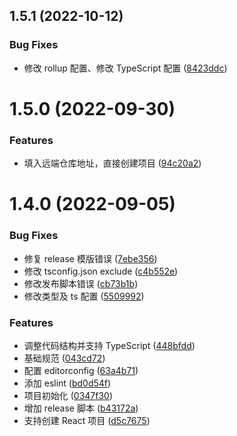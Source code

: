 ## 1.5.1 (2022-10-12)


### Bug Fixes

* 修改 rollup 配置、修改 TypeScript 配置 ([8423ddc](https://github.com/DaphnisLi/daphnis-base-cli/commit/8423ddcc523d377e8c153f2b43650d352dead03b))



# 1.5.0 (2022-09-30)


### Features

* 填入远端仓库地址，直接创建项目 ([94c20a2](https://github.com/DaphnisLi/daphnis-base-cli/commit/94c20a28bf1e32fba504e46047ef2560c3c0fc6e))



# 1.4.0 (2022-09-05)


### Bug Fixes

* 修复 release 模版错误 ([7ebe356](https://github.com/DaphnisLi/daphnis-base-cli/commit/7ebe35640f8ba9a6091cba070d921c059d3d7d97))
* 修改 tsconfig.json exclude ([c4b552e](https://github.com/DaphnisLi/daphnis-base-cli/commit/c4b552efae583ffc303e7ddaad46716f2cefd54c))
* 修改发布脚本错误 ([cb73b1b](https://github.com/DaphnisLi/daphnis-base-cli/commit/cb73b1b44b0d4950f853c8e325b268fd66d5b439))
* 修改类型及 ts 配置 ([5509992](https://github.com/DaphnisLi/daphnis-base-cli/commit/5509992283f83e70bac46c59777c8b25ffae1079))


### Features

* 调整代码结构并支持 TypeScript ([448bfdd](https://github.com/DaphnisLi/daphnis-base-cli/commit/448bfdd1b5e2a0d08b64025f3e611306b147934c))
* 基础规范 ([043cd72](https://github.com/DaphnisLi/daphnis-base-cli/commit/043cd72ce284cd5c63dc83a1c0e0fd5d6718ab6e))
* 配置 editorconfig ([63a4b71](https://github.com/DaphnisLi/daphnis-base-cli/commit/63a4b71864e8c37e55e679a752d60feee7eb2a53))
* 添加 eslint ([bd0d54f](https://github.com/DaphnisLi/daphnis-base-cli/commit/bd0d54fe33809036a5926ad75e2065dd7c46fadd))
* 项目初始化 ([0347f30](https://github.com/DaphnisLi/daphnis-base-cli/commit/0347f307bdc07d414049fafe2c331de53bfa0178))
* 增加 release 脚本 ([b43172a](https://github.com/DaphnisLi/daphnis-base-cli/commit/b43172ad17c6b23a891dcc9cc3e314406c217f44))
* 支持创建 React 项目 ([d5c7675](https://github.com/DaphnisLi/daphnis-base-cli/commit/d5c76758dbc8f7a167366f30cf82c2a56d917861))




